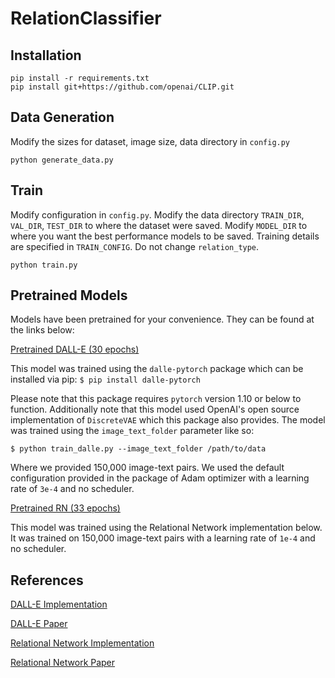 # RelationClassifier

## Installation
```
pip install -r requirements.txt
pip install git+https://github.com/openai/CLIP.git
```

## Data Generation
Modify the sizes for dataset, image size, data directory in `config.py`
```
python generate_data.py
```

## Train
Modify configuration in `config.py`. Modify the data directory 
`TRAIN_DIR`, `VAL_DIR`, `TEST_DIR` to where the dataset were saved. Modify `MODEL_DIR` to
where you want the best performance models to be saved. Training details are specified in `TRAIN_CONFIG`. 
Do not change `relation_type`.
```
python train.py
```

## Pretrained Models

Models have been pretrained for your convenience. They can be found at the links below:

[Pretrained DALL-E (30 epochs)](https://drive.google.com/file/d/1eQJOClc_70oaPTH3bxHkpAZx_ZN1Z5nO/view?usp=sharing)

This model was trained using the `dalle-pytorch` package which can be installed via pip: `$ pip install dalle-pytorch`

Please note that this package requires `pytorch` version 1.10 or below to function. Additionally note that this model used OpenAI's open source implementation of `DiscreteVAE` which this package also provides. The model was trained using the `image_text_folder` parameter like so:

`$ python train_dalle.py --image_text_folder /path/to/data`

Where we provided 150,000 image-text pairs. We used the default configuration provided in the package of Adam optimizer with a learning rate of `3e-4` and no scheduler.

[Pretrained RN (33 epochs)](https://drive.google.com/file/d/1kruA8lPV6uULFf7nD4h4M1ryf1JKHsqY/view?usp=sharing)

This model was trained using the Relational Network implementation below. It was trained on 150,000 image-text pairs with a learning rate of `1e-4` and no scheduler.

## References

[DALL-E Implementation](https://github.com/lucidrains/DALLE-pytorch)

[DALL-E Paper](https://arxiv.org/pdf/2102.12092.pdf)

[Relational Network Implementation](https://github.com/kimhc6028/relational-networks)

[Relational Network Paper](https://proceedings.neurips.cc/paper/2017/file/e6acf4b0f69f6f6e60e9a815938aa1ff-Paper.pdf)
